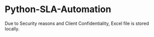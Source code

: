 # Python-SLA-Automation
Due to Security reasons and Client Confidentiality, Excel file is stored locally.
 
